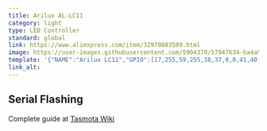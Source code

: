 ```yaml
---
title: Arilux AL-LC11
category: light
type: LED Controller
standard: global
link: https://www.aliexpress.com/item/32970883509.html
image: https://user-images.githubusercontent.com/5904370/57947634-ba4a9180-78df-11e9-83bc-635a6d7a92e2.png
template: '{"NAME":"Arilux LC11","GPIO":[17,255,59,255,38,37,0,0,41,40,39,147,0],"FLAG":0,"BASE":38}' 
link_alt: 
---
```

## Serial Flashing
Complete guide at [Tasmota Wiki](https://github.com/arendst/Sonoff-Tasmota/wiki/MagicHome-LED-strip-controller#magichome-with-esp8285)
